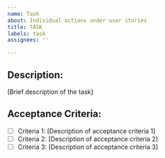 ```yaml
---
name: Task
about: Individual actions under user stories
title: TASK
labels: task
assignees: ''

---
```


## Description:
[Brief description of the task]

## Acceptance Criteria:
- [ ] Criteria 1: [Description of acceptance criteria 1]
- [ ] Criteria 2: [Description of acceptance criteria 2]
- [ ] Criteria 3: [Description of acceptance criteria 3]
